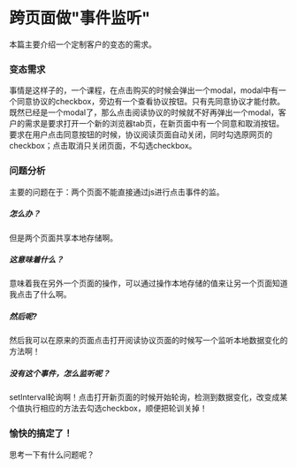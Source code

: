 # 跨页面做"事件监听"

本篇主要介绍一个定制客户的变态的需求。

### 变态需求

事情是这样子的，一个课程，在点击购买的时候会弹出一个modal，modal中有一个同意协议的checkbox，旁边有一个查看协议按钮。只有先同意协议才能付款。既然已经是一个modal了，那么点击阅读协议的时候就不好再弹出一个modal，客户的需求是要求打开一个新的浏览器tab页，在新页面中有一个同意和取消按钮。要求在用户点击同意按钮的时候，协议阅读页面自动关闭，同时勾选原网页的checkbox；点击取消只关闭页面，不勾选checkbox。

### 问题分析

主要的问题在于：两个页面不能直接通过js进行点击事件的监。

##### 怎么办？

但是两个页面共享本地存储啊。

##### 这意味着什么？

意味着我在另外一个页面的操作，可以通过操作本地存储的值来让另一个页面知道我点击了什么啊。

##### 然后呢?

然后我可以在原来的页面点击打开阅读协议页面的时候写一个监听本地数据变化的方法啊！

##### 没有这个事件，怎么监听呢？

setInterval轮询啊！点击打开新页面的时候开始轮询，检测到数据变化，改变成某个值执行相应的方法去勾选checkbox，顺便把轮训关掉！

### 愉快的搞定了！

思考一下有什么问题呢？